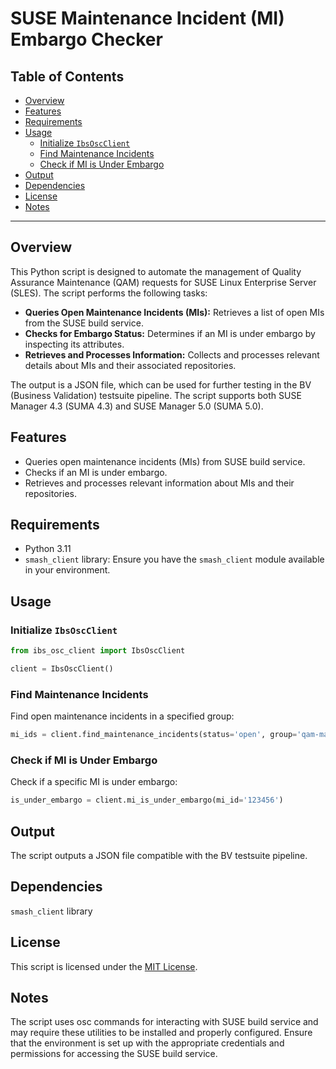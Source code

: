 # SUSE Maintenance Incident (MI) Embargo Checker

## Table of Contents

- [Overview](#overview)
- [Features](#features)
- [Requirements](#requirements)
- [Usage](#usage)
  - [Initialize `IbsOscClient`](#initialize-ibsoscclient)
  - [Find Maintenance Incidents](#find-maintenance-incidents)
  - [Check if MI is Under Embargo](#check-if-mi-is-under-embargo)
- [Output](#output)
- [Dependencies](#dependencies)
- [License](#license)
- [Notes](#notes)

---

## Overview

This Python script is designed to automate the management of Quality Assurance
Maintenance (QAM) requests for SUSE Linux Enterprise Server (SLES). The script
performs the following tasks:

- **Queries Open Maintenance Incidents (MIs):** Retrieves a list of open MIs
  from the SUSE build service.
- **Checks for Embargo Status:** Determines if an MI is under embargo by
  inspecting its attributes.
- **Retrieves and Processes Information:** Collects and processes relevant
  details about MIs and their associated repositories.

The output is a JSON file, which can be used for further testing in the BV
(Business Validation) testsuite pipeline. The script supports both SUSE Manager
4.3 (SUMA 4.3) and SUSE Manager 5.0 (SUMA 5.0).

## Features

- Queries open maintenance incidents (MIs) from SUSE build service.
- Checks if an MI is under embargo.
- Retrieves and processes relevant information about MIs and their repositories.

## Requirements

- Python 3.11
- `smash_client` library: Ensure you have the `smash_client` module available in
  your environment.

## Usage

### Initialize `IbsOscClient`

```python
from ibs_osc_client import IbsOscClient

client = IbsOscClient()
```

### Find Maintenance Incidents

Find open maintenance incidents in a specified group:

```python
mi_ids = client.find_maintenance_incidents(status='open', group='qam-manager')
```

### Check if MI is Under Embargo

Check if a specific MI is under embargo:

```python
is_under_embargo = client.mi_is_under_embargo(mi_id='123456')
```

## Output

The script outputs a JSON file compatible with the BV testsuite pipeline.

## Dependencies

`smash_client` library

## License

This script is licensed under the [MIT License](https://opensource.org/licenses/MIT).

## Notes

The script uses osc commands for interacting with SUSE build service and may
require these utilities to be installed and properly configured.
Ensure that the environment is set up with the appropriate credentials and
permissions for accessing the SUSE build service.
